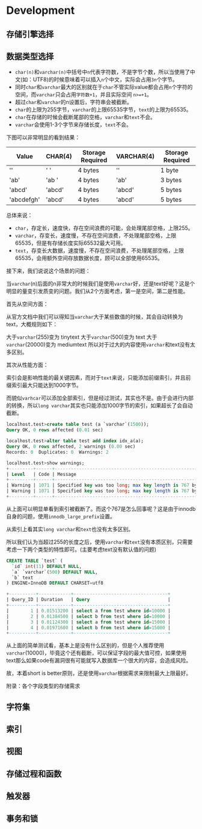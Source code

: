 # Development

## 存储引擎选择

## 数据类型选择

* `char(n)`和`varchar(n)`中括号中`n`代表字符数，不是字节个数，所以当使用了中文(如：UTF8)的时候意味着可以插入`n`个中文，实际会占用`3n`个字节。
* 同时`char`和`varchar`最大的区别就在于`char`不管实际value都会占用`n`个字符的空间，而`varchar`只会占用`字符数+1`，并且实际空间 `n>=+1`。
* 超过`char`和`varchar`的n设置后，字符串会被截断。
* `char`的上限为255字节，`varchar`的上限65535字节，`text`的上限为65535。
* `char`在存储的时候会截断尾部的空格，`varchar`和`text`不会。
* `varchar`会使用1-3个字节来存储长度，`text`不会。

下图可以非常明显的看到结果：

Value       |CHAR(4)|Storage Required|VARCHAR(4)|Storage Required
------------|-------|----------------|----------|----------------
''          |'    ' |4 bytes         |''        |1 byte
'ab'        |'ab  ' |4 bytes         |'ab'      |3 bytes
'abcd'      |'abcd' |4 bytes         |'abcd'    |5 bytes
'abcdefgh'  |'abcd' |4 bytes         |'abcd'    |5 bytes


总体来说：

* `char`，存定长，速度快，存在空间浪费的可能，会处理尾部空格，上限255。
* `varchar`，存变长，速度慢，不存在空间浪费，不处理尾部空格，上限65535，但是有存储长度实际65532最大可用。
* `text`，存变长大数据，速度慢，不存在空间浪费，不处理尾部空格，上限65535，会用额外空间存放数据长度，顾可以全部使用65535。


接下来，我们说说这个场景的问题：

当`varchar`(n)后面的n非常大的时候我们是使用`varchar`好，还是text好呢？这是个明显的量变引发质变的问题。我们从2个方面考虑，第一是空间，第二是性能。

首先从空间方面：

从官方文档中我们可以得知当`varchar`大于某些数值的时候，其会自动转换为text，大概规则如下：

大于`varchar`(255)变为   tinytext
大于`varchar`(500)变为   text
大于`varchar`(20000)变为 mediumtext
所以对于过大的内容使用`varchar`和text没有太多区别。

其次从性能方面：

索引会是影响性能的最关键因素，而对于`text`来说，只能添加前缀索引，并且前缀索引最大只能达到1000字节。

而貌似`varhcar`可以添加全部索引，但是经过测试，其实也不是。由于会进行内部的转换，所以`long varchar`其实也只能添加1000字节的索引，如果超长了会自动截断。

```SQL
localhost.test>create table test (a `varchar`(1500));
Query OK, 0 rows affected (0.01 sec)

localhost.test>alter table test add index idx_a(a);
Query OK, 0 rows affected, 2 warnings (0.00 sec)
Records: 0  Duplicates: 0  Warnings: 2

localhost.test>show warnings;
+---------+------+---------------------------------------------------------+
| Level   | Code | Message                                                 |
+---------+------+---------------------------------------------------------+
| Warning | 1071 | Specified key was too long; max key length is 767 bytes |
| Warning | 1071 | Specified key was too long; max key length is 767 bytes |
+---------+------+---------------------------------------------------------+
```

从上面可以明显单看到索引被截断了。而这个767是怎么回事呢？这是由于innodb自身的问题，使用`innodb_large_prefix`设置。

从索引上看其实`long varchar`和`text`也没有太多区别。

所以我们认为当超过255的长度之后，使用`varchar`和`text`没有本质区别，只需要考虑一下两个类型的特性即可。(主要考虑text没有默认值的问题)

```SQL
CREATE TABLE `test` (
  `id` int(11) DEFAULT NULL,
  `a` `varchar`(500) DEFAULT NULL,
  `b` text
) ENGINE=InnoDB DEFAULT CHARSET=utf8

+----------+------------+-----------------------------------+
| Query_ID | Duration   | Query                             |
+----------+------------+-----------------------------------+
|        1 | 0.01513200 | select a from test where id=10000 |
|        2 | 0.01384500 | select b from test where id=10000 |
|        3 | 0.01124300 | select a from test where id=15000 |
|        4 | 0.01971600 | select b from test where id=15000 |
+----------+------------+-----------------------------------+
```

从上面的简单测试看，基本上是没有什么区别的，但是个人推荐使用`varchar`(10000)，毕竟这个还有截断，可以保证字段的最大值可控，如果使用text那么如果code有漏洞很有可能就写入数据库一个很大的内容，会造成风险。

故，本着short is better原则，还是使用`varchar`根据需求来限制最大上限最好。

附录：各个字段类型的存储需求



## 字符集

## 索引

## 视图

## 存储过程和函数

## 触发器

## 事务和锁
